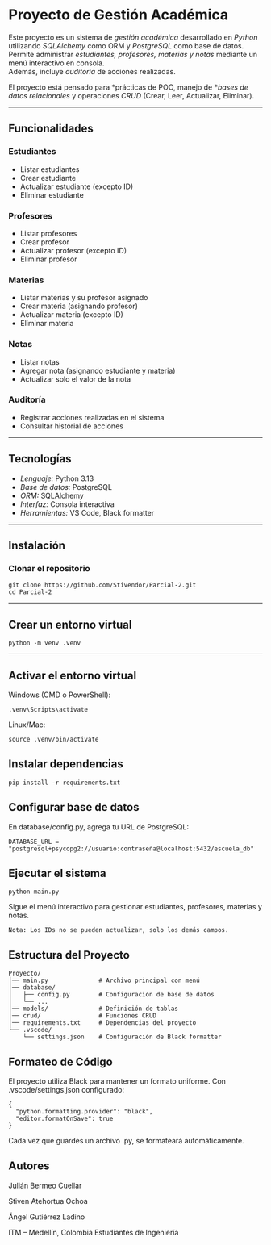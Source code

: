 # Proyecto de Gestión Académica

Este proyecto es un sistema de *gestión académica* desarrollado en *Python* utilizando *SQLAlchemy* como ORM y *PostgreSQL* como base de datos.  
Permite administrar *estudiantes, profesores, materias y notas* mediante un menú interactivo en consola.  
Además, incluye *auditoría* de acciones realizadas.

El proyecto está pensado para *prácticas de POO, manejo de **bases de datos relacionales* y operaciones *CRUD* (Crear, Leer, Actualizar, Eliminar).

---

## Funcionalidades

### Estudiantes
- Listar estudiantes  
- Crear estudiante  
- Actualizar estudiante (excepto ID)  
- Eliminar estudiante  

### Profesores
- Listar profesores  
- Crear profesor  
- Actualizar profesor (excepto ID)  
- Eliminar profesor  

### Materias
- Listar materias y su profesor asignado  
- Crear materia (asignando profesor)  
- Actualizar materia (excepto ID)  
- Eliminar materia  

### Notas
- Listar notas  
- Agregar nota (asignando estudiante y materia)  
- Actualizar solo el valor de la nota  

### Auditoría
- Registrar acciones realizadas en el sistema  
- Consultar historial de acciones  

---

## Tecnologías

- *Lenguaje:* Python 3.13  
- *Base de datos:* PostgreSQL  
- *ORM:* SQLAlchemy  
- *Interfaz:* Consola interactiva  
- *Herramientas:* VS Code, Black formatter  

---

## Instalación

### Clonar el repositorio
```
git clone https://github.com/Stivendor/Parcial-2.git
cd Parcial-2
```
---
## Crear un entorno virtual
```
python -m venv .venv
```
---
## Activar el entorno virtual

Windows (CMD o PowerShell):
```
.venv\Scripts\activate
```

Linux/Mac:
```
source .venv/bin/activate
```
## Instalar dependencias
```
pip install -r requirements.txt
```
## Configurar base de datos

En database/config.py, agrega tu URL de PostgreSQL:
```
DATABASE_URL = "postgresql+psycopg2://usuario:contraseña@localhost:5432/escuela_db"
```
## Ejecutar el sistema
```
python main.py
```

Sigue el menú interactivo para gestionar estudiantes, profesores, materias y notas.
```
Nota: Los IDs no se pueden actualizar, solo los demás campos.
```
## Estructura del Proyecto
```
Proyecto/ 
│── main.py              # Archivo principal con menú
│── database/
│   ├── config.py        # Configuración de base de datos
│   └── ...
│── models/              # Definición de tablas
│── crud/                # Funciones CRUD
│── requirements.txt     # Dependencias del proyecto
└── .vscode/
    └── settings.json    # Configuración de Black formatter
```
## Formateo de Código

El proyecto utiliza Black para mantener un formato uniforme.
Con .vscode/settings.json configurado:
```
{
  "python.formatting.provider": "black",
  "editor.formatOnSave": true
}
```

Cada vez que guardes un archivo .py, se formateará automáticamente.

## Autores

Julián Bermeo Cuellar

Stiven Atehortua Ochoa

Ángel Gutiérrez Ladino

ITM – Medellín, Colombia
Estudiantes de Ingeniería

